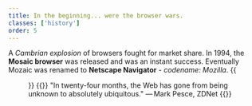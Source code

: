 ```yaml
---
title: In the beginning... were the browser wars.
classes: ['history']
order: 5
---
```


A *Cambrian explosion* of browsers fought for market share.
In 1994, the **Mosaic browser** was released and was an instant success.
Eventually Mozaic was renamed to **Netscape Navigator** - *codename: Mozilla*.
{{<figure src="mosaic.png" title="The Mosaic browser">}}
{{<bquote>}}
"In twenty-four months, the Web has gone from being unknown to absolutely ubiquitous." — Mark Pesce, ZDNet
{{</bquote>}}
